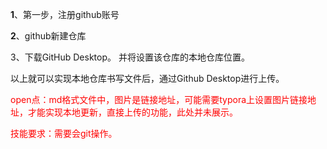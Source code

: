 **1**、第一步，注册github账号

**2**、github新建仓库

3、下载GitHub Desktop。 并将设置该仓库的本地仓库位置。



以上就可以实现本地仓库书写文件后，通过Github Desktop进行上传。

<font color='red'> open点：md格式文件中，图片是链接地址，可能需要typora上设置图片链接地址，才能实现本地更新，直接上传的功能，此处并未展示。</font>

<font color='red'>技能要求：需要会git操作。</font>

